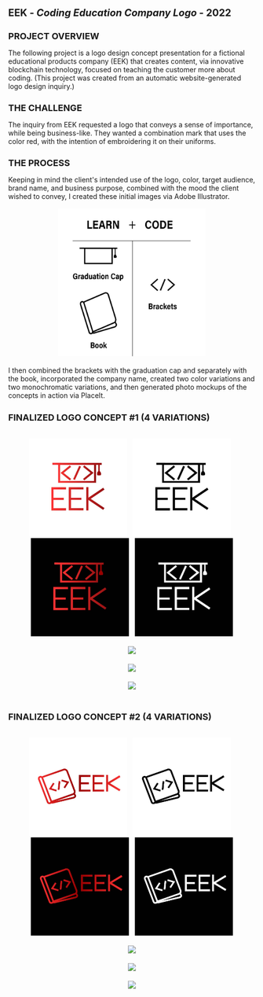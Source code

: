 <h1 style="font-size: 20px">EEK - <i>Coding Education Company Logo</i> - 2022</h1>
<h2 style="font-size: 18px">PROJECT OVERVIEW</h2>
The following project is a logo design concept presentation for a fictional educational products company (EEK) that creates content, via innovative blockchain technology, focused on teaching the customer more about coding. (This project was created from an automatic website-generated logo design inquiry.)
<h2 style="font-size: 18px">THE CHALLENGE</h2>
The inquiry from EEK requested a logo that conveys a sense of importance, while being business-like. They wanted a combination mark that uses the color red, with the intention of embroidering it on their uniforms.
<h2 style="font-size: 18px">THE PROCESS</h2>
Keeping in mind the client's intended use of the logo, color, target audience, brand name, and business purpose, combined with the mood the client wished to convey, I created these initial images via Adobe Illustrator.
<br><br>
<div align="center"><img src="EEK-Logo-Chart.jpg" width="300" height="300"></div>
<br>
I then combined the brackets with the graduation cap and separately with the book, incorporated the company name, created two color variations and two monochromatic variations, and then generated photo mockups of the concepts in action via PlaceIt.
<h2 style="font-size: 18px">FINALIZED LOGO CONCEPT #1 (4 VARIATIONS)</h2>
<br>
<div align="center">
    <img src="EEK-Logo-Mockup-1.jpg" width="200" height="200">
    &nbsp;
    <img src="EEK-Logo-Mockup-2.jpg" width="200" height="200">
    &nbsp;
    <img src="EEK-Logo-Mockup-3.jpg" width="200" height="200">
    &nbsp;
    <img src="EEK-Logo-Mockup-4.jpg" width="200" height="200">
</div>
<br>
<div align="center"><img src="EEK-Photo-Mockup-1.png"></div>
<br>
<div align="center"><img src="EEK-Photo-Mockup-2.png"></div>
<br>
<div align="center"><img src="EEK-Photo-Mockup-3.png"></div>
<br>
<h2 style="font-size: 18px">FINALIZED LOGO CONCEPT #2 (4 VARIATIONS)</h2>
<br>
<div align="center">
    <img src="EEK-Logo-Mockup-5.jpg" width="200" height="200">
    &nbsp;
    <img src="EEK-Logo-Mockup-6.jpg" width="200" height="200">
    &nbsp;
    <img src="EEK-Logo-Mockup-7.jpg" width="200" height="200">
    &nbsp;
    <img src="EEK-Logo-Mockup-8.jpg" width="200" height="200">
</div>
<br>
<div align="center"><img src="EEK-Photo-Mockup-4.png"></div>
<br>
<div align="center"><img src="EEK-Photo-Mockup-5.png"></div>
<br>
<div align="center"><img src="EEK-Photo-Mockup-6.png"></div>
